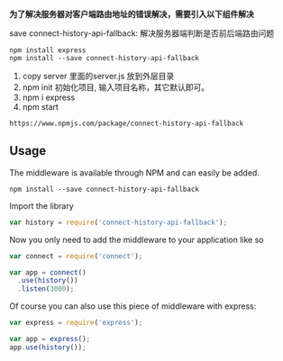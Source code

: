 **为了解决服务器对客户端路由地址的错误解决，需要引入以下组件解决**

save connect-history-api-fallback: 解决服务器端判断是否前后端路由问题

```
npm install express
npm install --save connect-history-api-fallback
```

1. copy server 里面的server.js 放到外层目录
2. npm init 初始化项目, 输入项目名称，其它默认即可。
3. npm i express
4. npm start

```
https://www.npmjs.com/package/connect-history-api-fallback
```

## Usage

The middleware is available through NPM and can easily be added.

```
npm install --save connect-history-api-fallback
```

Import the library

```js
var history = require('connect-history-api-fallback');
```

Now you only need to add the middleware to your application like so

```js
var connect = require('connect');

var app = connect()
  .use(history())
  .listen(3000);
```

Of course you can also use this piece of middleware with express:

```js
var express = require('express');

var app = express();
app.use(history());
```
